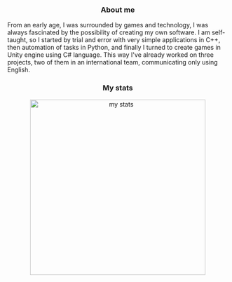 <h3 align="center">About me</h3>
From an early age, I was surrounded by games and technology, I was always fascinated by the possibility of creating my own software. I am self-taught, so I started by trial and error with very simple applications in C++, then automation of tasks in Python, and finally I turned to create games in Unity engine using C# language. This way I've already worked on three projects, two of them in an international team, communicating only using English.

<h3 align="center">My stats</h3>

<p align="center">
  <img src="https://github-readme-stats.vercel.app/api?username=exostin&bg_color=30,e96443,904e95&title_color=fff&text_color=fff&count_private=true&show_icons=true" width="400" alt="my stats" />
</p>
